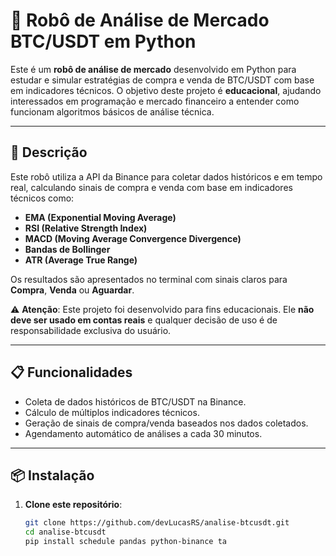 # 🚀 Robô de Análise de Mercado BTC/USDT em Python

Este é um **robô de análise de mercado** desenvolvido em Python para estudar e simular estratégias de compra e venda de BTC/USDT com base em indicadores técnicos. O objetivo deste projeto é **educacional**, ajudando interessados em programação e mercado financeiro a entender como funcionam algoritmos básicos de análise técnica.

---

## 📝 **Descrição**

Este robô utiliza a API da Binance para coletar dados históricos e em tempo real, calculando sinais de compra e venda com base em indicadores técnicos como:
- **EMA (Exponential Moving Average)**
- **RSI (Relative Strength Index)**
- **MACD (Moving Average Convergence Divergence)**
- **Bandas de Bollinger**
- **ATR (Average True Range)**

Os resultados são apresentados no terminal com sinais claros para **Compra**, **Venda** ou **Aguardar**.

⚠️ **Atenção**:
Este projeto foi desenvolvido para fins educacionais. Ele **não deve ser usado em contas reais** e qualquer decisão de uso é de responsabilidade exclusiva do usuário.

---

## 📋 **Funcionalidades**

- Coleta de dados históricos de BTC/USDT na Binance.
- Cálculo de múltiplos indicadores técnicos.
- Geração de sinais de compra/venda baseados nos dados coletados.
- Agendamento automático de análises a cada 30 minutos.

---

## 📦 **Instalação**

1. **Clone este repositório**:
   ```bash
   git clone https://github.com/devLucasRS/analise-btcusdt.git
   cd analise-btcusdt
   pip install schedule pandas python-binance ta
